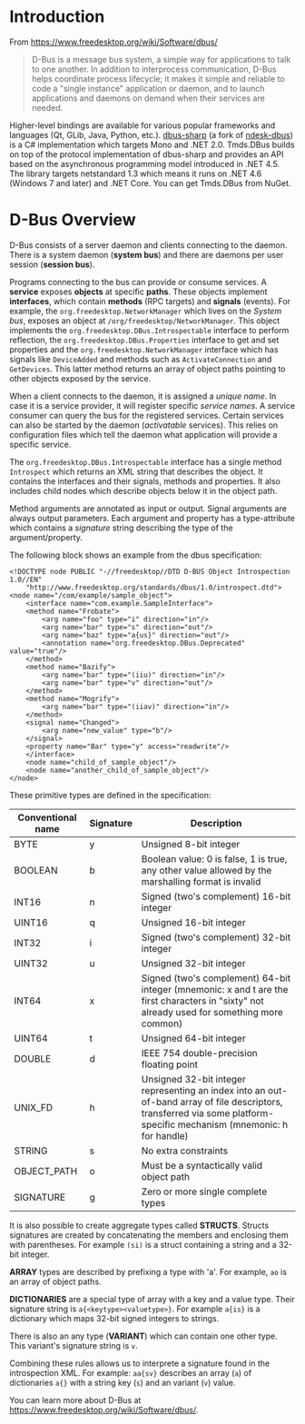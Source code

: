 # Introduction

From https://www.freedesktop.org/wiki/Software/dbus/

> D-Bus is a message bus system, a simple way for applications to talk to one another. In addition to interprocess communication, D-Bus helps coordinate process lifecycle; it makes it simple and reliable to code a "single instance" application or daemon, and to launch applications and daemons on demand when their services are needed.

Higher-level bindings are available for various popular frameworks and languages (Qt, GLib, Java, Python, etc.). [dbus-sharp](https://github.com/mono/dbus-sharp) (a fork of [ndesk-dbus](http://www.ndesk.org/DBusSharp)) is a C# implementation which targets Mono and .NET 2.0. Tmds.DBus builds on top of the protocol implementation of dbus-sharp and provides an API based on the asynchronous programming model introduced in .NET 4.5. The library targets netstandard 1.3 which means it runs on .NET 4.6 (Windows 7 and later) and .NET Core. You can get Tmds.DBus from NuGet.

# D-Bus Overview

D-Bus consists of a server daemon and clients connecting to the daemon. There is a system daemon (**system bus**) and there are daemons per user session (**session bus**).

Programs connecting to the bus can provide or consume services. A **service** exposes **objects** at specific **paths**. These objects implement **interfaces**, which contain **methods** (RPC targets) and **signals** (events). For example, the `org.freedesktop.NetworkManager` which lives on the *System bus*, exposes an object at `/org/freedesktop/NetworkManager`. This object implements the `org.freedesktop.DBus.Introspectable` interface to perform reflection, the `org.freedesktop.DBus.Properties` interface to get and set properties and the `org.freedesktop.NetworkManager` interface which has signals like `DeviceAdded` and methods such as `ActivateConnection` and `GetDevices`. This latter method returns an array of object paths pointing to other objects exposed by the service.

When a client connects to the daemon, it is assigned a *unique name*. In case it is a service provider, it will register specific *service names*. A service consumer can query the bus for the registered services. Certain services can also be started by the daemon (*activatable* services). This relies on configuration files which tell the daemon what application will provide a specific service.

The `org.freedesktop.DBus.Introspectable` interface has a single method `Introspect` which returns an XML string that describes the object. It contains the interfaces and their signals, methods and properties. It also includes child nodes which describe objects below it in the object path.

Method arguments are annotated as input or output. Signal arguments are always output parameters. Each argument and property has a type-attribute which contains a *signature* string describing the type of the argument/property.

The following block shows an example from the dbus specification:
```
<!DOCTYPE node PUBLIC "-//freedesktop//DTD D-BUS Object Introspection 1.0//EN"
    "http://www.freedesktop.org/standards/dbus/1.0/introspect.dtd">
<node name="/com/example/sample_object">
    <interface name="com.example.SampleInterface">
    <method name="Frobate">
        <arg name="foo" type="i" direction="in"/>
        <arg name="bar" type="s" direction="out"/>
        <arg name="baz" type="a{us}" direction="out"/>
        <annotation name="org.freedesktop.DBus.Deprecated" value="true"/>
    </method>
    <method name="Bazify">
        <arg name="bar" type="(iiu)" direction="in"/>
        <arg name="bar" type="v" direction="out"/>
    </method>
    <method name="Mogrify">
        <arg name="bar" type="(iiav)" direction="in"/>
    </method>
    <signal name="Changed">
        <arg name="new_value" type="b"/>
    </signal>
    <property name="Bar" type="y" access="readwrite"/>
    </interface>
    <node name="child_of_sample_object"/>
    <node name="another_child_of_sample_object"/>
</node>
```
These primitive types are defined in the specification:

Conventional name | Signature | Description
------------------|-----------|------------
BYTE	          | y         | Unsigned 8-bit integer
BOOLEAN	          | b         |	Boolean value: 0 is false, 1 is true, any other value allowed by the marshalling format is invalid
INT16	          | n         |	Signed (two's complement) 16-bit integer
UINT16	          | q         |	Unsigned 16-bit integer
INT32	          | i         |	Signed (two's complement) 32-bit integer
UINT32	          | u         |	Unsigned 32-bit integer
INT64	          | x         |	Signed (two's complement) 64-bit integer (mnemonic: x and t are the first characters in "sixty" not already used for something more common)
UINT64	          | t         |	Unsigned 64-bit integer
DOUBLE	          | d         |	IEEE 754 double-precision floating point
UNIX_FD	          | h         |	Unsigned 32-bit integer representing an index into an out-of-band array of file descriptors, transferred via some platform-specific mechanism (mnemonic: h for handle)
STRING	          | s         |	No extra constraints
OBJECT_PATH	      | o         |	Must be a syntactically valid object path
SIGNATURE	      | g         |	Zero or more single complete types

It is also possible to create aggregate types called **STRUCTS**. Structs signatures are created by concatenating the members and enclosing them with parentheses. For example `(si)` is a struct containing a string and a 32-bit integer.

**ARRAY** types are described by prefixing a type with 'a'. For example, `ao` is an array of object paths.

**DICTIONARIES** are a special type of array with a key and a value type. Their signature string is `a{<keytype><valuetype>}`. For example `a{is}` is a dictionary which maps 32-bit signed integers to strings.

There is also an any type (**VARIANT**) which can contain one other type. This variant's signature string is `v`.

Combining these rules allows us to interprete a signature found in the introspection XML. For example: `aa{sv}` describes an array (`a`) of dictionaries `a{}` with a string key (`s`) and an variant (`v`) value.

You can learn more about D-Bus at https://www.freedesktop.org/wiki/Software/dbus/.